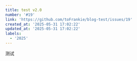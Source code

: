```yaml
---
title: test v2.0
number: '#19'
link: 'https://github.com/toFrankie/blog-test/issues/19'
created_at: '2025-05-31 17:02:22'
updated_at: '2025-05-31 17:02:22'
labels:
  - '2025'
---
```

测试

